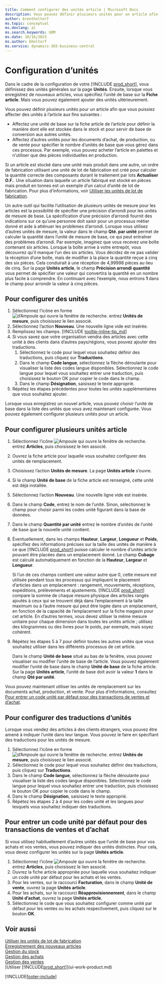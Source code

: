 ```yaml
---
title: Comment configurer des unités article | Microsoft Docs
description: Vous pouvez définir plusieurs unités pour un article afin de pouvoir affecter des unités à l’article.
author: brentholtorf
ms.topic: conceptual
ms.devlang: al
ms.search.keywords: UOM
ms.date: 10/16/2023
ms.author: bholtorf
ms.service: dynamics-365-business-central
---
```

# <a name="set-up-units-of-measure"></a>Configuration d’unités

Dans le cadre de la configuration de votre [!INCLUDE [prod_short](includes/prod_short.md)], vous définissez des unités générales sur la page **Unités**. Ensuite, lorsque vous enregistrez de nouveaux articles, vous spécifiez l’unité de base sur la **Fiche article**. Mais vous pouvez également ajouter des unités ultérieurement.  

Vous pouvez définir plusieurs unités pour un article afin que vous puissiez affecter des unités à l’article aux fins suivantes :

- Affectez une unité de base sur la fiche article de l’article pour définir la manière dont elle est stockée dans le stock et pour servir de base de conversion aux autres unités.
- Affectez d’autres unités pour les documents d’achat, de production, ou de vente pour spécifier le nombre d’unités de base que vous gérez dans ces processus. Par exemple, vous pouvez acheter l’article en palettes et n’utiliser que des pièces individuelles en production.

Si un article est stocké dans une unité mais produit dans une autre, un ordre de fabrication utilisant une unité de lot de fabrication est créé pour calculer la quantité correcte des composants durant le traitement par lots **Actualiser O.F.**. Une situation dans laquelle un article fabriqué est stocké en pièces mais produit en tonnes est un exemple d’un calcul d’unité de lot de fabrication. Pour plus d’informations, voir [Utiliser les unités de lot de fabrication](production-how-to-use-the-manufacturing-batch-unit-of-measure.md).  

Un autre outil qui facilite l’utilisation de plusieurs unités de mesure pour les articles est la possibilité de spécifier une précision d’arrondi pour les unités de mesure de base. La spécification d’une précision d’arrondi fournit des indications sur ce qu’une personne doit saisir pour un processus métier donné et aide à atténuer les problèmes d’arrondi. Lorsque vous utilisez d’autres unités de mesure, la valeur dans le champ **Qté. par unité** permet de calculer la quantité dans l’unité de mesure de base, ce qui peut entraîner des problèmes d’arrondi. Par exemple, imaginez que vous recevez une boîte contenant six articles. Lorsque la boîte arrive à votre entrepôt, vous découvrez qu’il manque l’un des six articles. Vous décidez de ne pas valider la réception d’une boîte, mais de modifier à la place la quantité reçue à cinq des six pièces. Cela conduirait à une réception de 4,99998 pièces au lieu de cinq. Sur la page **Unités article**, le champ **Précision arrondi quantité** vous permet de spécifier une valeur qui convertira la quantité en un nombre plus facile à comprendre. En continuant avec l’exemple, nous entrons **1** dans le champ pour arrondir la valeur à cinq pièces.

## <a name="to-set-up-units-of-measure"></a>Pour configurer des unités

1. Sélectionnez l’icône en forme ![d’Ampoule qui ouvre la fenêtre de recherche.](media/ui-search/search_small.png "Dites-moi ce que vous voulez faire") entrez **Unités de mesure**, puis choisissez le lien associé.  
2. Sélectionnez l’action **Nouveau**. Une nouvelle ligne vide est insérée.  
3. Remplissez les champs. [!INCLUDE [tooltip-inline-tip_md](includes/tooltip-inline-tip_md.md)]  
4. Si vous savez que votre organisation vendra des articles avec cette unité à des clients dans d’autres pays/régions, vous pouvez ajouter des traductions.  
    1. Sélectionnez le code pour lequel vous souhaitez définir des traductions, puis cliquez sur **Traductions**.
    2. Dans le champ **Code langue**, sélectionnez la flèche déroulante pour visualiser la liste des codes langue disponibles. Sélectionnez le code langue pour lequel vous souhaitez entrer une traduction, puis choisissez le bouton OK pour copier le code dans le champ.
    3. Dans le champ **Désignation**, saisissez le texte approprié.
5. Répétez les étapes précédentes pour toutes les unités supplémentaires que vous souhaitez ajouter.  

Lorsque vous enregistrez un nouvel article, vous pouvez choisir l’unité de base dans la liste des unités que vous avez maintenant configurée. Vous pouvez également configurer plusieurs unités pour un article.  

## <a name="to-set-up-multiple-item-units-of-measure"></a>Pour configurer plusieurs unités article

1. Sélectionnez l’icône ![Ampoule qui ouvre la fenêtre de recherche.](media/ui-search/search_small.png "Dites-moi ce que vous voulez faire") entrez **Articles**, puis choisissez le lien associé.
2. Ouvrez la fiche article pour laquelle vous souhaitez configurer des unités de remplacement.
3. Choisissez l’action **Unités de mesure**. La page **Unités article** s’ouvre.
4. Si le champ **Unité de base** de la fiche article est renseigné, cette unité est déjà installée.
5. Sélectionnez l’action **Nouveau**. Une nouvelle ligne vide est insérée.
6. Dans le champ **Code**, entrez le nom de l’unité. Sinon, sélectionnez le champ pour choisir parmi les codes unité figurant dans la base de données.
7. Dans le champ **Quantité par unité** entrez le nombre d’unités de l’unité de base que la nouvelle unité contient.
8. Éventuellement, dans les champs **Hauteur**, **Largeur**, **Longueur** et **Poids**, spécifiez des informations précises sur la taille des unités de manière à ce que [!INCLUDE [prod_short](includes/prod_short.md)] puisse calculer le nombre d’unités article pouvant être placées dans un emplacement donné. Le champ **Cubage** est calculé automatiquement en fonction de la **Hauteur**, **Largeur** et **Longueur**.

    Si l’un de ces champs contient une valeur autre que 0, cette mesure est utilisée pendant tous les processus qui impliquent le placement d’articles dans un emplacement : rangement, mouvements, réceptions, expéditions, prélèvements et ajustements. [!INCLUDE [prod_short](includes/prod_short.md)] compare la somme de chaque mesure physique des articles rangés ajoutés à ceux qui se trouvent déjà dans l’emplacement à la taille maximum ou à l’autre mesure qui peut être logée dans un emplacement, en fonction de la capacité de l’emplacement sur la fiche magasin pour cet article. En d’autres termes, vous devez utiliser la même mesure unitaire pour chaque dimension dans toutes les unités article ; utilisez des kilogrammes ou des livres pour le poids, par exemple, mais soyez cohérent.
9. Répétez les étapes 5 à 7 pour définir toutes les autres unités que vous souhaitez utiliser dans les différents processus de cet article.

    Dans le champ **Unité de base** situé au bas de la fenêtre, vous pouvez visualiser ou modifier l’unité de base de l’article. Vous pouvez également modifier l’unité de base dans le champ **Unité de base** de la fiche article. Sur la page **Unités article**, l’unité de base doit avoir la valeur **1** dans le champ **Qté par unité**.

Vous pouvez maintenant utiliser les unités de remplacement sur les documents achat, production, et vente. Pour plus d’informations, consultez [Pour entrer un code unité par défaut pour des transactions de ventes et d’achat](#to-enter-a-default-unit-of-measure-code-for-sales-and-purchasing-transactions).  

## <a name="to-set-up-unit-of-measure-translations"></a>Pour configurer des traductions d’unités

Lorsque vous vendez des articles à des clients étrangers, vous pouvez être amené à indiquer l’unité dans leur langue. Vous pouvez le faire en spécifiant des traductions pour les unités de mesure.

1. Sélectionnez l’icône en forme ![d’Ampoule qui ouvre la fenêtre de recherche.](media/ui-search/search_small.png "Dites-moi ce que vous voulez faire") entrez **Unités de mesure**, puis choisissez le lien associé.
2. Sélectionnez le code pour lequel vous souhaitez définir des traductions, puis cliquez sur **Traductions**.
3. Dans le champ **Code langue**, sélectionnez la flèche déroulante pour visualiser la liste des codes langue disponibles. Sélectionnez le code langue pour lequel vous souhaitez entrer une traduction, puis choisissez le bouton OK pour copier le code dans le champ.
4. Dans le champ **Désignation**, saisissez le texte approprié.
5. Répétez les étapes 2 à 4 pour les codes unité et les langues pour lesquels vous souhaitez indiquer des traductions.

## <a name="to-enter-a-default-unit-of-measure-code-for-sales-and-purchasing-transactions"></a>Pour entrer un code unité par défaut pour des transactions de ventes et d’achat

Si vous utilisez habituellement d’autres unités que l’unité de base pour vos achats et vos ventes, vous pouvez indiquer des unités distinctes. Pour cela, vous devez configurer les unités sur la page **Unités article**.

1. Sélectionnez l’icône ![Ampoule qui ouvre la fenêtre de recherche.](media/ui-search/search_small.png "Dites-moi ce que vous voulez faire") entrez **Articles**, puis choisissez le lien associé.
2. Ouvrez la fiche article appropriée pour laquelle vous souhaitez indiquer un code unité par défaut pour les achats et les ventes.
3. Pour les ventes, sur le raccourci **Facturation**, dans le champ **Unité de vente**, ouvrez la page **Unités article**.
4. Pour les achats, sur le raccourci **Réapprovisionnement**, dans le champ **Unité d’achat**, ouvrez la page **Unités article**.
5. Sélectionnez le code que vous souhaitez configurer comme unité par défaut pour les ventes ou les achats respectivement, puis cliquez sur le bouton **OK**.

## <a name="see-also"></a>Voir aussi

[Utiliser les unités de lot de fabrication](production-how-to-use-the-manufacturing-batch-unit-of-measure.md)  
[Enregistrement des nouveaux articles](inventory-how-register-new-items.md)  
[Gestion du stock](inventory-manage-inventory.md)  
[Gestion des achats](purchasing-manage-purchasing.md)  
[Gestion des ventes](sales-manage-sales.md)  
[Utiliser [!INCLUDE[prod_short](includes/prod_short.md)]](ui-work-product.md)  


[!INCLUDE[footer-include](includes/footer-banner.md)]
